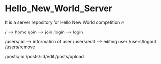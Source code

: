 # Hello_New_World_Server

It is a server repository for Hello New World competition 🔥

/ --> home
/join --> join
/login --> login

/users/:id --> information of user
/users/edit --> editing user
/users/logout
/users/remove

/posts/:id
/posts/:id/edit
/posts/upload
